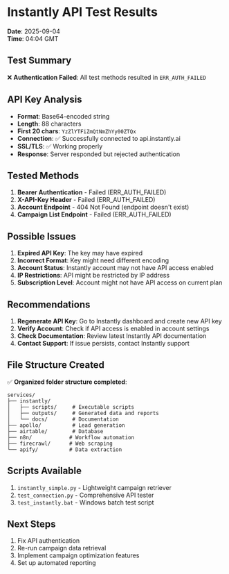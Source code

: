 # Instantly API Test Results

**Date**: 2025-09-04  
**Time**: 04:04 GMT

## Test Summary

❌ **Authentication Failed**: All test methods resulted in `ERR_AUTH_FAILED`

## API Key Analysis

- **Format**: Base64-encoded string
- **Length**: 88 characters
- **First 20 chars**: `YzZlYTFiZmQtNmZhYy00ZTQx`
- **Connection**: ✅ Successfully connected to api.instantly.ai
- **SSL/TLS**: ✅ Working properly
- **Response**: Server responded but rejected authentication

## Tested Methods

1. **Bearer Authentication** - Failed (ERR_AUTH_FAILED)
2. **X-API-Key Header** - Failed (ERR_AUTH_FAILED)  
3. **Account Endpoint** - 404 Not Found (endpoint doesn't exist)
4. **Campaign List Endpoint** - Failed (ERR_AUTH_FAILED)

## Possible Issues

1. **Expired API Key**: The key may have expired
2. **Incorrect Format**: Key might need different encoding
3. **Account Status**: Instantly account may not have API access enabled
4. **IP Restrictions**: API might be restricted by IP address
5. **Subscription Level**: Account might not have API access on current plan

## Recommendations

1. **Regenerate API Key**: Go to Instantly dashboard and create new API key
2. **Verify Account**: Check if API access is enabled in account settings
3. **Check Documentation**: Review latest Instantly API documentation
4. **Contact Support**: If issue persists, contact Instantly support

## File Structure Created

✅ **Organized folder structure completed**:
```
services/
├── instantly/
│   ├── scripts/     # Executable scripts
│   ├── outputs/     # Generated data and reports
│   └── docs/        # Documentation
├── apollo/          # Lead generation
├── airtable/        # Database
├── n8n/            # Workflow automation
├── firecrawl/      # Web scraping
└── apify/          # Data extraction
```

## Scripts Available

1. `instantly_simple.py` - Lightweight campaign retriever
2. `test_connection.py` - Comprehensive API tester
3. `test_instantly.bat` - Windows batch test script

## Next Steps

1. Fix API authentication
2. Re-run campaign data retrieval
3. Implement campaign optimization features
4. Set up automated reporting